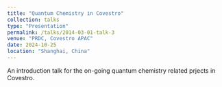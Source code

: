 ```yaml
---
title: "Quantum Chemistry in Covestro"
collection: talks 
type: "Presentation"
permalink: /talks/2014-03-01-talk-3
venue: "PRDC, Covestro APAC"
date: 2024-10-25
location: "Shanghai, China"
---
```


An introduction talk for the on-going quantum chemistry related prjects in Covestro.
